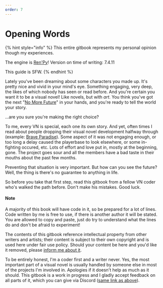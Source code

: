 ```yaml
---
order: 7
---
```

# Opening Words

{% hint style="info" %}
This entire gitbook represents my personal opinion though my experiences.

The engine is [Ren'Py](https://www.renpy.org)! Version on time of writing: 7.4.11

This guide is SFW.
{% endhint %}

Lately you've been dreaming about some characters you made up. It's pretty nice and vivid in your mind's eye. Something engaging, very deep, the likes of which nobody has seen or read before. And you're certain you want it to be a visual novel! Like novels, but with _art_. You think you've got the next "[No More Future](https://sedgelord.itch.io/nomorefuture)" in your hands, and you're ready to tell the world your story.

...are you sure you're making the right choice?

To me, every VN is special, each one its own story. And yet, often times I read about people dropping their visual novel development halfway through (example: [Brave Paradise](https://daizfrg.itch.io/brave-paradise)). Some aspect of it was not engaging enough, or too long a delay caused the playerbase to look elsewhere, or some in-fighting occured, etc. Lots of effort and love put in, mostly at the beginning, gone. The project goes sour and all the members have a bad taste in their mouths about the past few months.

Preventing that situation is very important. But how can you see the future? Well, the thing is there's no guarantee to anything in life.

So before you take that first step, read this gitbook from a fellow VN coder who's walked the path before. Don't make his mistakes. Good luck.

#### Note

A majority of this book will have code in it, so be prepared for a lot of lines. Code written by me is free to use, if there is another author it will be stated. You are allowed to copy and paste, just do try to understand what the lines do and don't be afraid to experiment!

The contents of this gitbook reference intellectual property from other writers and artists; their content is subject to their own copyright and is used here under fair use policy. Should your content be here and you'd like it removed, please [inform me about it](closing-words.md#about-the-author).

To be entirely honest, I'm a coder first and a writer never. Yes, the most important part of a visual novel is usually handled by someone else in most of the projects I'm involved in. Apologies if it doesn't help as much as it should. This gitbook is a work in progress and I gladly accept feedback on all parts of it, which you can give via Discord ([same link as above](closing-words.md#about-the-author)).
